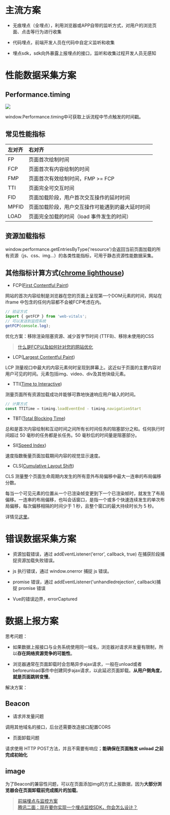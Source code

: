 # 主流方案

* 无痕埋点（全埋点），利用浏览器或APP自带的监听方式，对用户的浏览页面、点击等行为进行收集

* 代码埋点，前端开发人员在代码中自定义监听和收集

* 埋点sdk，sdk向外暴露上报埋点的接口，监听和收集过程开发人员无感知

# 性能数据采集方案

## Performance.timing

![](https://p3-juejin.byteimg.com/tos-cn-i-k3u1fbpfcp/84e6af0463f742ccbd2e98a0578aeeb3~tplv-k3u1fbpfcp-zoom-in-crop-mark:1304:0:0:0.awebp)

window.Performance.timing中可获取上诉流程中节点触发的时间戳。

## 常见性能指标

| 左对齐 | 右对齐 |
| :-----| :---- |
| FP | 页面首次绘制时间 |
| FCP | 页面首次有内容绘制的时间 |
| FMP | 页面首次有效绘制时间，FMP >= FCP |
| TTI | 页面完全可交互时间 |
| FID | 页面加载阶段，用户首次交互操作的延时时间 |
| MPFID | 页面加载阶段，用户交互操作可能遇到的最大延时时间 |
| LOAD | 页面完全加载的时间（load 事件发生的时间）|

## 资源加载指标

window.performance.getEntriesByType('resource')会返回当前页面加载的所有资源（js、css、img...）的各类性能指标，可用于静态资源性能数据采集。

## 其他指标计算方式([chrome lighthouse](https://web.dev/lighthouse-performance/))

* FCP([First Contentful Paint](https://web.dev/first-contentful-paint/))

网站的首次内容绘制是浏览器在您的页面上呈现第一个DOM元素的时间，网站在iframe 中包含的任何内容都不会被FCP考虑在内。

```js
// 验证方式
import { getFCP } from 'web-vitals';
// 可以发送到监控系统
getFCP(console.log);
```

优化方案：移除渲染阻塞资源、减少首字节时间 (TTFB)、移除未使用的CSS

> [什么是FCP以及如何针对您的网站优化](https://www.wbolt.com/fcp-first-contentful-paint.html)

* LCP([Largest Contentful Paint](https://web.dev/lighthouse-largest-contentful-paint/))

LCP 测量视口中最大的内容元素何时呈现到屏幕上。这近似于页面的主要内容对用户可见的时间。元素包括img、video、div及其他块级元素。

* TTI([Time to Interactive](https://web.dev/interactive/))

测量页面所有资源加载成功并能够可靠地快速响应用户输入的时间。

```js
// 计算方式
const TTITime = timing.loadEventEnd - timing.navigationStart
```

* TBT([Total Blocking Time](https://web.dev/lighthouse-total-blocking-time/))

总和是首次内容绘制和互动时间之间所有长时间任务的阻塞部分之和。任何执行时间超过 50 毫秒的任务都是长任务。50 毫秒后的时间量是阻塞部分。

* SI([Speed Index](https://web.dev/speed-index/))

速度指数衡量页面加载期间内容的视觉显示速度。

* CLS([Cumulative Layout Shift](https://web.dev/cls/))

CLS 测量整个页面生命周期内发生的所有意外布局偏移中最大一连串的布局偏移分数。

每当一个可见元素的位置从一个已渲染帧变更到下一个已渲染帧时，就发生了布局偏移。一连串的布局偏移，也叫会话窗口，是指一个或多个快速连续发生的单次布局偏移，每次偏移相隔的时间少于 1 秒，且整个窗口的最大持续时长为 5 秒。

详情见[这里](https://juejin.cn/post/6938075086737899534#heading-13)。

# 错误数据采集方案

* 资源加载错误，通过 addEventListener('error', callback, true) 在捕获阶段捕捉资源加载失败错误。

* js 执行错误，通过 window.onerror 捕捉 js 错误。

* promise 错误，通过 addEventListener('unhandledrejection', callback)捕捉 promise 错误

* Vue的错误边界，errorCaptured

# 数据上报方案

思考问题：

* 如果数据上报接口与业务系统使用同一域名，浏览器对请求并发量有限制，所以**存在网络资源竞争的可能性**。

* 浏览器通常在页面卸载时会忽略异步ajax请求，一般在unload或者beforeunload事件中创建同步ajax请求，以此延迟页面卸载。**从用户侧角度，就是页面跳转变慢**。

解决方案：

## Beacon

* 请求并发量问题

调用其他域名的接口，后台还需要改造接口配置CORS

* 页面卸载问题

请求使用 HTTP POST方法，并且不需要有响应；**能确保在页面触发 unload 之前完成初始化**

## image

为了Beacon的兼容性问题，可以在页面添加img的方式上报数据，因为**大部分浏览器会在页面卸载前完成图片的加载**。

> [前端埋点与监控方案](https://juejin.cn/post/6938075086737899534)<br>
[腾讯二面：现在要你实现一个埋点监控SDK，你会怎么设计？](https://juejin.cn/post/7085679511290773534)